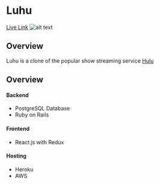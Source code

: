 # Luhu

[Live Link](https://luhu.herokuapp.com)
![alt text](https://luhu-seeds.s3.amazonaws.com/Main+Page+Screen+Shot.png "Splash Page Screen Shot")


## Overview

Luhu is a clone of the popular show streaming service [Hulu](https://www.hulu.com/) 

## Overview
 
#### Backend
  * PostgreSQL Database
  * Ruby on Rails
#### Frontend
  * React.js with Redux
#### Hosting
  * Heroku
  * AWS
